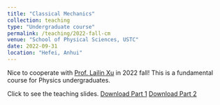 ```yaml
---
title: "Classical Mechanics"
collection: teaching
type: "Undergraduate course"
permalink: /teaching/2022-fall-cm
venue: "School of Physical Sciences, USTC"
date: 2022-09-31
location: "Hefei, Anhui"
---
```


Nice to cooperate with [Prof. Lailin Xu](http://staff.ustc.edu.cn/~xll/about/) in 2022 fall! 
This is a fundamental course for Physics undergraduates.

Click to see the teaching slides.
[Download Part 1](https://Steven-Yorn.github.io/files/ClassicalMechanicsPart1.zip)
[Download Part 2](https://Steven-Yorn.github.io/files/ClassicalMechanicsPart2.zip)
